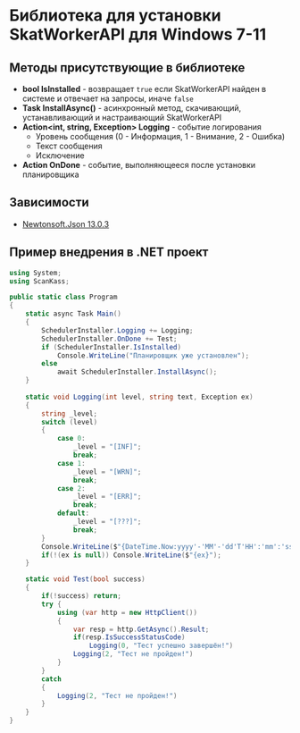 # Библиотека для установки SkatWorkerAPI для Windows 7-11

## Методы присутствующие в библиотеке

- **bool IsInstalled** - возвращает `true` если SkatWorkerAPI найден в системе и отвечает на запросы, иначе `false`
- **Task InstallAsync()** - асинхронный метод, скачивающий, устанавливающий и настраивающий SkatWorkerAPI 
- **Action<int, string, Exception> Logging** - событие логирования
  - Уровень сообщения (0 - Информация, 1 - Внимание, 2 - Ошибка)
  - Текст сообщения
  - Исключение
- **Action OnDone** - cобытие, выполняющееся после установки планировщика

## Зависимости
- [Newtonsoft.Json 13.0.3](https://www.nuget.org/packages/Newtonsoft.Json/13.0.3)

## Пример внедрения в .NET проект

```csharp
using System;
using ScanKass;

public static class Program
{
    static async Task Main()
    {
	    SchedulerInstaller.Logging += Logging;
        SchedulerInstaller.OnDone += Test;        
        if (SchedulerInstaller.IsInstalled)
            Console.WriteLine("Планировщик уже установлен");
        else 
            await SchedulerInstaller.InstallAsync();
    }  
	
    static void Logging(int level, string text, Exception ex)
    {
        string _level;
        switch (level)
        {
            case 0:
                _level = "[INF]";
                break;
            case 1:
                _level = "[WRN]";
                break;
            case 2:
                _level = "[ERR]";
                break;
            default:
                _level = "[???]";
                break;
        }
        Console.WriteLine($"{DateTime.Now:yyyy'-'MM'-'dd'T'HH':'mm':'ss} {_level} {text}");
        if(!(ex is null)) Console.WriteLine($"{ex}");
    }

    static void Test(bool success)
    {
        if(!success) return;
        try {
            using (var http = new HttpClient())
            {
                var resp = http.GetAsync().Result;
                if(resp.IsSuccessStatusCode)
                    Logging(0, "Тест успешно завершён!")
                Logging(2, "Тест не пройден!")
            }
        }
        catch
        {
            Logging(2, "Тест не пройден!")
        }
    }
}
```
